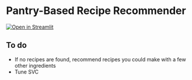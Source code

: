 # Pantry-Based Recipe Recommender
[![Open in Streamlit](https://static.streamlit.io/badges/streamlit_badge_black_white.svg)](https://recommend-recipes.streamlit.app/)

## To do
- If no recipes are found, recommend recipes you could make with a few other ingredients
- Tune SVC
